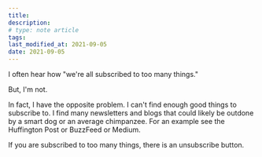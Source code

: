 ```yaml
---
title:
description:
# type: note article
tags:
last_modified_at: 2021-09-05
date: 2021-09-05
---
```


I often hear how "we're all subscribed to too many things."

But, I'm not.

In fact, I have the opposite problem. I can't find enough good things to subscribe to. I find many newsletters and blogs that could likely be outdone by a smart dog or an average chimpanzee. For an example see the Huffington Post or BuzzFeed or Medium.

If you are subscribed to too many things, there is an unsubscribe button.
